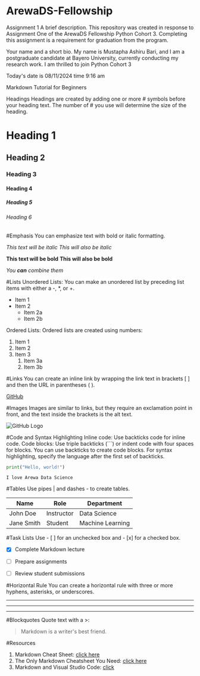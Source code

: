 # ArewaDS-Fellowship
Assignment 1
A brief description.
    This repository was created in response to Assignment One of the ArewaDS Fellowship Python Cohort 3. Completing this assignment is a requirement for graduation from the program.

Your name and a short bio.
    My name is Mustapha Ashiru Bari, and I am a postgraduate candidate at Bayero University, currently conducting my research work. I am thrilled to join Python Cohort 3


Today's date is 08/11/2024 time 9:16 am

Markdown Tutorial for Beginners

Headings
Headings are created by adding one or more # symbols before your heading text. The number of # you use will determine the size of the heading.

# Heading 1
## Heading 2
### Heading 3
#### Heading 4
##### Heading 5
###### Heading 6

#Emphasis
You can emphasize text with bold or italic formatting.

*This text will be italic*
_This will also be italic_

**This text will be bold**
__This will also be bold__

_You **can** combine them_


#Lists
Unordered Lists: You can make an unordered list by preceding list items with either a -, *, or +.

- Item 1
- Item 2
  - Item 2a
  - Item 2b

Ordered Lists: Ordered lists are created using numbers:

1. Item 1
2. Item 2
3. Item 3
   1. Item 3a
   2. Item 3b

#Links
You can create an inline link by wrapping the link text in brackets [ ] and then the URL in parentheses ( ).

[GitHub](http://github.com)


#Images
Images are similar to links, but they require an exclamation point in front, and the text inside the brackets is the alt text.

![GitHub Logo](/images/logo.png)

#Code and Syntax Highlighting
Inline code: Use backticks code for inline code.
Code blocks: Use triple backticks (```) or indent code with four spaces for blocks.
You can use backticks to create code blocks. For syntax highlighting, specify the language after the first set of backticks.

```python
print("Hello, world!")
```
```
I love Arewa Data Science

```

#Tables
Use pipes | and dashes - to create tables.

| Name         | Role          | Department       |
|--------------|---------------|------------------|
| John Doe     | Instructor    | Data Science     |
| Jane Smith   | Student       | Machine Learning |


#Task Lists
Use - [ ] for an unchecked box and - [x] for a checked box.
- [x] Complete Markdown lecture
- [ ] Prepare assignments
- [ ] Review student submissions


#Horizontal Rule
You can create a horizontal rule with three or more hyphens, asterisks, or underscores.

---

*****
___


#Blockquotes
Quote text with a >:
> Markdown is a writer's best friend.


#Resources
1. Markdown Cheat Sheet: [click here](https://www.markdownguide.org/cheat-sheet/)
2. The Only Markdown Cheatsheet You Need: [click here](https://github.com/im-luka/markdown-cheatsheet)
3. Markdown and Visual Studio Code: [click](https://code.visualstudio.com/Docs/languages/markdown) 
